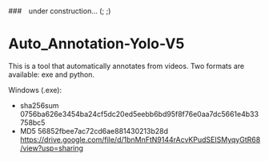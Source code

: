 ###　under construction... (; ;)


# Auto_Annotation-Yolo-V5
This is a tool that automatically annotates from videos. Two formats are available: exe and python.

Windows (.exe):
   - sha256sum 0756ba626e3454ba24cf5dc20ed5eebb6bd95f8f76e0aa7dc5661e4b33758bc5
   - MD5  56852fbee7ac72cd6ae881430213b28d  
https://drive.google.com/file/d/1bnMnFtN9144rAcvKPudSEISMyqyGtR68/view?usp=sharing
